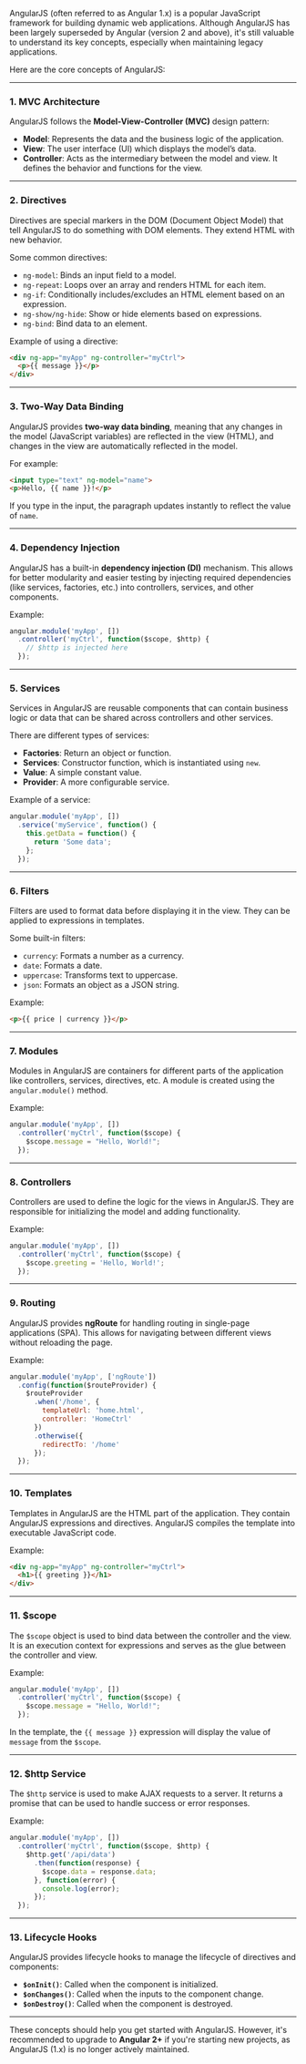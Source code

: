 AngularJS (often referred to as Angular 1.x) is a popular JavaScript framework for building dynamic web applications. Although AngularJS has been largely superseded by Angular (version 2 and above), it's still valuable to understand its key concepts, especially when maintaining legacy applications.

Here are the core concepts of AngularJS:

---

### **1. MVC Architecture**
AngularJS follows the **Model-View-Controller (MVC)** design pattern:
- **Model**: Represents the data and the business logic of the application.
- **View**: The user interface (UI) which displays the model’s data.
- **Controller**: Acts as the intermediary between the model and view. It defines the behavior and functions for the view.

---

### **2. Directives**
Directives are special markers in the DOM (Document Object Model) that tell AngularJS to do something with DOM elements. They extend HTML with new behavior. 

Some common directives:
- `ng-model`: Binds an input field to a model.
- `ng-repeat`: Loops over an array and renders HTML for each item.
- `ng-if`: Conditionally includes/excludes an HTML element based on an expression.
- `ng-show/ng-hide`: Show or hide elements based on expressions.
- `ng-bind`: Bind data to an element.

Example of using a directive:
```html
<div ng-app="myApp" ng-controller="myCtrl">
  <p>{{ message }}</p>
</div>
```

---

### **3. Two-Way Data Binding**
AngularJS provides **two-way data binding**, meaning that any changes in the model (JavaScript variables) are reflected in the view (HTML), and changes in the view are automatically reflected in the model.

For example:
```html
<input type="text" ng-model="name">
<p>Hello, {{ name }}!</p>
```
If you type in the input, the paragraph updates instantly to reflect the value of `name`.

---

### **4. Dependency Injection**
AngularJS has a built-in **dependency injection (DI)** mechanism. This allows for better modularity and easier testing by injecting required dependencies (like services, factories, etc.) into controllers, services, and other components.

Example:
```javascript
angular.module('myApp', [])
  .controller('myCtrl', function($scope, $http) {
    // $http is injected here
  });
```

---

### **5. Services**
Services in AngularJS are reusable components that can contain business logic or data that can be shared across controllers and other services.

There are different types of services:
- **Factories**: Return an object or function.
- **Services**: Constructor function, which is instantiated using `new`.
- **Value**: A simple constant value.
- **Provider**: A more configurable service.

Example of a service:
```javascript
angular.module('myApp', [])
  .service('myService', function() {
    this.getData = function() {
      return 'Some data';
    };
  });
```

---

### **6. Filters**
Filters are used to format data before displaying it in the view. They can be applied to expressions in templates.

Some built-in filters:
- `currency`: Formats a number as a currency.
- `date`: Formats a date.
- `uppercase`: Transforms text to uppercase.
- `json`: Formats an object as a JSON string.

Example:
```html
<p>{{ price | currency }}</p>
```

---

### **7. Modules**
Modules in AngularJS are containers for different parts of the application like controllers, services, directives, etc. A module is created using the `angular.module()` method.

Example:
```javascript
angular.module('myApp', [])
  .controller('myCtrl', function($scope) {
    $scope.message = "Hello, World!";
  });
```

---

### **8. Controllers**
Controllers are used to define the logic for the views in AngularJS. They are responsible for initializing the model and adding functionality.

Example:
```javascript
angular.module('myApp', [])
  .controller('myCtrl', function($scope) {
    $scope.greeting = 'Hello, World!';
  });
```

---

### **9. Routing**
AngularJS provides **ngRoute** for handling routing in single-page applications (SPA). This allows for navigating between different views without reloading the page.

Example:
```javascript
angular.module('myApp', ['ngRoute'])
  .config(function($routeProvider) {
    $routeProvider
      .when('/home', {
        templateUrl: 'home.html',
        controller: 'HomeCtrl'
      })
      .otherwise({
        redirectTo: '/home'
      });
  });
```

---

### **10. Templates**
Templates in AngularJS are the HTML part of the application. They contain AngularJS expressions and directives. AngularJS compiles the template into executable JavaScript code.

Example:
```html
<div ng-app="myApp" ng-controller="myCtrl">
  <h1>{{ greeting }}</h1>
</div>
```

---

### **11. $scope**
The `$scope` object is used to bind data between the controller and the view. It is an execution context for expressions and serves as the glue between the controller and view.

Example:
```javascript
angular.module('myApp', [])
  .controller('myCtrl', function($scope) {
    $scope.message = "Hello, World!";
  });
```

In the template, the `{{ message }}` expression will display the value of `message` from the `$scope`.

---

### **12. $http Service**
The `$http` service is used to make AJAX requests to a server. It returns a promise that can be used to handle success or error responses.

Example:
```javascript
angular.module('myApp', [])
  .controller('myCtrl', function($scope, $http) {
    $http.get('/api/data')
      .then(function(response) {
        $scope.data = response.data;
      }, function(error) {
        console.log(error);
      });
  });
```

---

### **13. Lifecycle Hooks**
AngularJS provides lifecycle hooks to manage the lifecycle of directives and components:
- **`$onInit()`**: Called when the component is initialized.
- **`$onChanges()`**: Called when the inputs to the component change.
- **`$onDestroy()`**: Called when the component is destroyed.

---

These concepts should help you get started with AngularJS. However, it's recommended to upgrade to **Angular 2+** if you're starting new projects, as AngularJS (1.x) is no longer actively maintained.